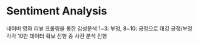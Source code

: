 # Sentiment Analysis
 네이버 영화 리뷰 크롤링을 통한 감성분석
 1~3: 부정, 8~10: 긍정으로 태깅
 긍정/부정 각각 10만 데이터 확보 진행 중 사전 분석 진행
